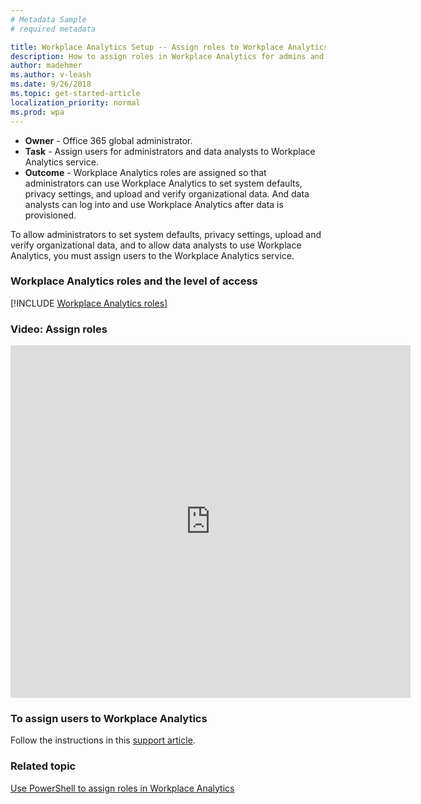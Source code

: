 ```yaml
---
# Metadata Sample
# required metadata

title: Workplace Analytics Setup -- Assign roles to Workplace Analytics admins and analysts
description: How to assign roles in Workplace Analytics for admins and analysts.
author: madehmer
ms.author: v-leash
ms.date: 9/26/2018
ms.topic: get-started-article
localization_priority: normal 
ms.prod: wpa
---
```


* **Owner** - Office 365 global administrator.
* **Task** - Assign users for administrators and data analysts to Workplace Analytics service.
* **Outcome** - Workplace Analytics roles are assigned so that administrators can use Workplace Analytics to set system defaults, privacy settings, and upload and verify organizational data. And data analysts can log into and use Workplace Analytics after data is provisioned.

To allow administrators to set system defaults, privacy settings, upload and verify organizational data, and to allow data analysts to use Workplace Analytics, you must assign users to the Workplace Analytics service.

### Workplace Analytics roles and the level of access

[!INCLUDE [Workplace Analytics roles](../includes/wpa-roles.md)]

### Video: Assign roles

<!-- out for now
Watch this video to learn about the differences between the Workplace Analytics user roles and how the Office 365 admin can assign these roles.
-->

<!-- old link, with thumbnail
[<img src="../Images/WpA/setup/Assign-roles.png" alt="Assign roles video">](https://aka.ms/AssignWpARoles_Video)
-->

<iframe width="640" height="564" src="https://player.vimeo.com/video/282897409" frameborder="0" allowFullScreen mozallowfullscreen webkitAllowFullScreen></iframe>

### To assign users to Workplace Analytics

Follow the instructions in this [support article](https://docs.microsoft.com/en-us/azure/active-directory/active-directory-coreapps-assign-user-azure-portal#how-do-i-assign-a-user-to-an-enterprise-app-using-powershell).

### Related topic
[Use PowerShell to assign roles in Workplace Analytics](../Use/Using-PowerShell-to-Assign-Roles.md)
